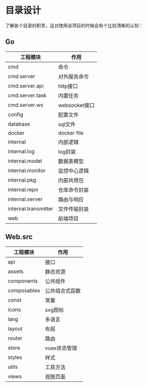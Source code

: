 # 目录设计

了解各个目录的职责，这对使用该项目的时候会有个比较清晰的认知：

## Go

| 工程模块 |作用| 
|-------|--------------------|
| cmd   | 命令   |
| cmd.server   | 对外服务命令 |
| cmd.server.api   | http接口   |
| cmd.server.task   | 内置任务   |
| cmd.server.ws   | websocket接口   |
| config   | 配置文件   |
| database   | sql文件   |
| docker   | docker file   |
| internal   | 内部逻辑   |
| internal.log   | log封装   |
| internal.model   | 数据表模型   |
| internal.monitor   | 监控中心逻辑   |
| internal.pkg   | 内部共用包   |
| internal.repo   | 仓库命令封装   |
| internal.server   | 路由与响应   |
| internal.transmitter   | 文件传输封装   |
| web   | 前端项目   |

## Web.src

| 工程模块 |作用| 
|-------|--------------------|
| api   | 接口   |
| assets   | 静态资源   |
| components   | 公共组件   |
| composables   | 公共组合式函数   |
| const   | 常量   |
| icons   | svg图标   |
| lang   | 多语言   |
| layout   | 布局   |
| router   | 路由   |
| store   | vuex状态管理   |
| styles   | 样式   |
| utils   | 工具方法   |
| views   | 视图页面   |